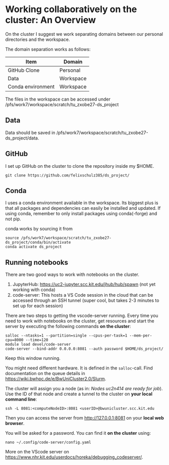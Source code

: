 # Working collaboratively on the cluster: An Overview

On the cluster I suggest we work separating domains between our personal directories and the workspace.

The domain separation works as follows:

| Item | Domain |
|---|---|
| GitHub Clone | Personal |
| Data | Workspace |
| Conda environment | Workspace |

The files in the workspace can be accessed under /pfs/work7/workspace/scratch/tu_zxobe27-ds_project

## Data

Data should be saved in /pfs/work7/workspace/scratch/tu_zxobe27-ds_project/data.

## GitHub

I set up GitHub on the cluster to clone the repository inside my $HOME.

```{.bash}
git clone https://github.com/felixschulz385/ds_project/
```
## Conda

I uses a conda environment available in the workspace. Its biggest plus is that all packages and dependencies can easily be installed and updated. If using conda, remember to only install packages using conda(-forge) and not pip.

conda works by sourcing it from 

```{.bash}
source /pfs/work7/workspace/scratch/tu_zxobe27-ds_project/conda/bin/activate
conda activate ds_project
```
## Running notebooks

There are two good ways to work with notebooks on the cluster.

1. JupyterHub: https://uc2-jupyter.scc.kit.edu/jhub/hub/spawn (not yet working with conda)
2. code-server: This hosts a VS Code session in the cloud that can be accessed through an SSH tunnel (super cool, but takes 2-3 minutes to set up for each session)

There are two steps to getting the vscode-server running. Every time you need to work with notebooks on the cluster, get resources and start the server by executing the following commands **on the cluster**:

```{.bash}
salloc --ntasks=1 --partition=single --cpus-per-task=1 --mem-per-cpu=8000 --time=120
module load devel/code-server
code-server --bind-addr 0.0.0.0:8081 --auth password $HOME/ds_project/
```

Keep this window running. 

You might need different hardware. It is defined in the `salloc`-call. Find documentation on the queue details in https://wiki.bwhpc.de/e/BwUniCluster2.0/Slurm.

The cluster will assign you a node (as in: *Nodes uc2n414 are ready for job*). Use the ID of that node and create a tunnel to the cluster on **your local command line**:

```{.bash}
ssh -L 8081:<computeNodeID>:8081 <userID>@bwunicluster.scc.kit.edu
```

Then you can access the server from http://127.0.0.1:8081 on your **local web browser**.

You will be asked for a password. You can find it **on the cluster** using:

```{.bash}
nano ~/.config/code-server/config.yaml
```
More on the VScode server on https://www.nhr.kit.edu/userdocs/horeka/debugging_codeserver/.

